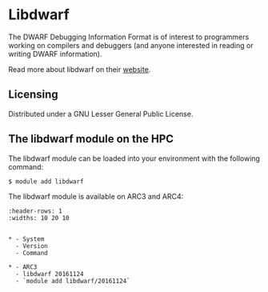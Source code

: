 # Libdwarf

The DWARF Debugging Information Format is of interest to programmers working on compilers and debuggers (and anyone interested in reading or writing DWARF information).

Read more about libdwarf on their [website](https://www.prevanders.net/dwarf.html).



## Licensing 

Distributed under a GNU Lesser General Public License.



## The libdwarf module on the HPC

The libdwarf module can be loaded into your environment with the following command:

```bash
$ module add libdwarf
```

The libdwarf module is available on ARC3 and ARC4:

```{list-table}
:header-rows: 1
:widths: 10 20 10


* - System
  - Version
  - Command

* - ARC3
  - libdwarf 20161124
  - `module add libdwarf/20161124`

```